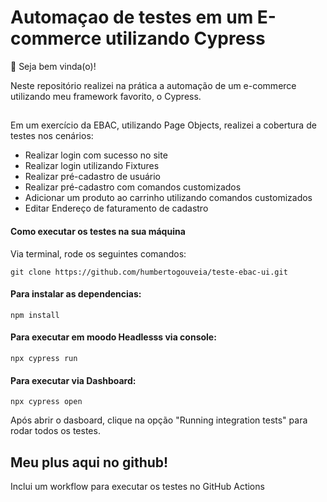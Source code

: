 # Automaçao de testes em um E-commerce utilizando Cypress

👋 Seja bem vinda(o)!

Neste repositório realizei na prática a automação de um e-commerce utilizando meu framework favorito, o Cypress.


## 

Em um exercício da EBAC, utilizando Page Objects, realizei a cobertura de testes nos cenários: 

- Realizar login com sucesso no site
- Realizar login utilizando Fixtures
- Realizar pré-cadastro de usuário
- Realizar pré-cadastro com comandos customizados
- Adicionar um produto ao carrinho utilizando comandos customizados
- Editar Endereço de faturamento de cadastro

#### Como executar os testes na sua máquina

Via terminal, rode os seguintes comandos:

```
git clone https://github.com/humbertogouveia/teste-ebac-ui.git
```

#### Para instalar as dependencias:

```
npm install 
```

#### Para executar em moodo Headlesss via console:

```
npx cypress run
```

#### Para executar via Dashboard:

```
npx cypress open 
```

Após abrir o dasboard, clique na opção "Running integration tests" para rodar todos os testes.



## Meu plus aqui no github!
Inclui um workflow para executar os testes no GitHub Actions
